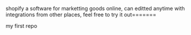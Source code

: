 shopify
a software for marketting goods online, can editted anytime with integrations from other places, feel free to try it out=======

my first repo
